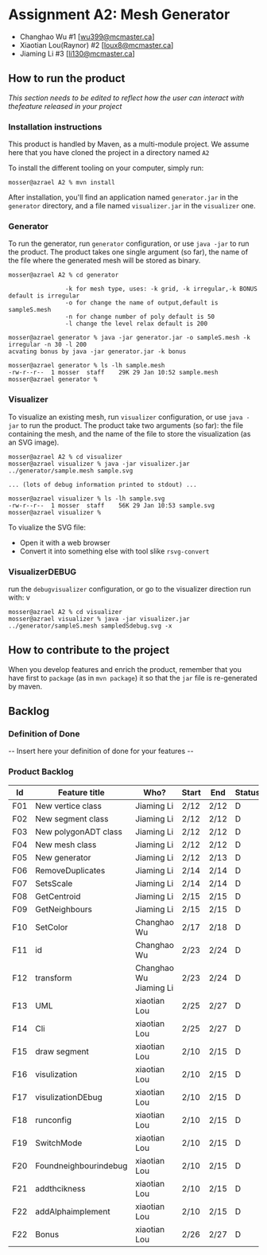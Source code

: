 # Assignment A2: Mesh Generator

  - Changhao Wu #1 [wu399@mcmaster.ca]
  - Xiaotian Lou(Raynor) #2 [loux8@mcmaster.ca]
  - Jiaming Li #3 [li130@mcmaster.ca]

## How to run the product

_This section needs to be edited to reflect how the user can interact with thefeature released in your project_

### Installation instructions

This product is handled by Maven, as a multi-module project. We assume here that you have cloned the project in a directory named `A2`

To install the different tooling on your computer, simply run:

```
mosser@azrael A2 % mvn install
```

After installation, you'll find an application named `generator.jar` in the `generator` directory, and a file named `visualizer.jar` in the `visualizer` one. 

### Generator

To run the generator, run `generator` configuration, or use `java -jar` to run the product. The product takes one single argument (so far), the name of the file where the generated mesh will be stored as binary.

```
mosser@azrael A2 % cd generator 
               
                -k for mesh type, uses: -k grid, -k irregular,-k BONUS default is irregular
                -o for change the name of output,default is sampleS.mesh
                -n for change number of poly default is 50
                -l change the level relax default is 200

mosser@azrael generator % java -jar generator.jar -o sampleS.mesh -k irregular -n 30 -l 200
acvating bonus by java -jar generator.jar -k bonus

mosser@azrael generator % ls -lh sample.mesh
-rw-r--r--  1 mosser  staff    29K 29 Jan 10:52 sample.mesh
mosser@azrael generator % 
```

### Visualizer

To visualize an existing mesh, run `visualizer` configuration, or use `java -jar` to run the product. The product take two arguments (so far): the file containing the mesh, and the name of the file to store the visualization (as an SVG image).

```
mosser@azrael A2 % cd visualizer 
mosser@azrael visualizer % java -jar visualizer.jar ../generator/sample.mesh sample.svg

... (lots of debug information printed to stdout) ...

mosser@azrael visualizer % ls -lh sample.svg
-rw-r--r--  1 mosser  staff    56K 29 Jan 10:53 sample.svg
mosser@azrael visualizer %
```
To viualize the SVG file:

  - Open it with a web browser
  - Convert it into something else with tool slike `rsvg-convert`
### VisualizerDEBUG
run the  `debugvisualizer` configuration, or go to the visualizer direction run with:
v
```
mosser@azrael A2 % cd visualizer 
mosser@azrael visualizer % java -jar visualizer.jar ../generator/sampleS.mesh sampledSdebug.svg -x

```
## How to contribute to the project

When you develop features and enrich the product, remember that you have first to `package` (as in `mvn package`) it so that the `jar` file is re-generated by maven.

## Backlog

### Definition of Done

-- Insert here your definition of done for your features --

### Product Backlog

| Id | Feature title | Who? | Start | End | Status |
|:--:|---------------|------|-------|-----|--------|
|F01 | New vertice class| Jiaming Li | 2/12 | 2/12 | D |
|F02 | New segment class| Jiaming Li | 2/12 | 2/12 | D |
|F03 | New polygonADT class| Jiaming Li | 2/12 | 2/12 | D |
|F04 | New mesh class| Jiaming Li | 2/12 | 2/12 | D |
|F05 | New generator| Jiaming Li | 2/12 | 2/13 | D |
|F06 | RemoveDuplicates| Jiaming Li | 2/14 | 2/14 | D |
|F07 | SetsScale| Jiaming Li | 2/14 | 2/14 | D |
|F08 | GetCentroid| Jiaming Li | 2/15 | 2/15 | D |
|F09 | GetNeighbours| Jiaming Li | 2/15 | 2/15 | D |
|F10 | SetColor| Changhao Wu | 2/17 | 2/18 | D |
|F11 | id | Changhao Wu | 2/23 | 2/24 | D |
|F12 | transform | Changhao Wu Jiaming Li | 2/23 | 2/24 | D |
|F13 | UML | xiaotian Lou | 2/25 | 2/27 | D |
|F14 | Cli | xiaotian Lou | 2/25 | 2/27 | D |
|F15 | draw segment | xiaotian Lou | 2/10 | 2/15 | D |
|F16 | visulization | xiaotian Lou | 2/10 | 2/15 | D |
|F17 | visulizationDEbug | xiaotian Lou | 2/10 | 2/15 | D |
|F18 | runconfig | xiaotian Lou | 2/10 | 2/15 | D |
|F19 | SwitchMode | xiaotian Lou | 2/10 | 2/15 | D |
|F20 | Foundneighbourindebug | xiaotian Lou | 2/10 | 2/15 | D |
|F21 | addthcikness | xiaotian Lou | 2/10 | 2/15 | D |
|F22 | addAlphaimplement | xiaotian Lou | 2/10 | 2/15 | D |
|F22 | Bonus | xiaotian Lou | 2/26 | 2/27 | D |
